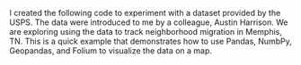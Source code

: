 I created the following code to experiment with a dataset provided by the USPS. The data were introduced to me by a colleague, Austin Harrison. We are exploring using the data to track neighborhood migration in Memphis, TN. This is a quick example that demonstrates how to use Pandas, NumbPy, Geopandas, and Folium to visualize the data on a map.  
